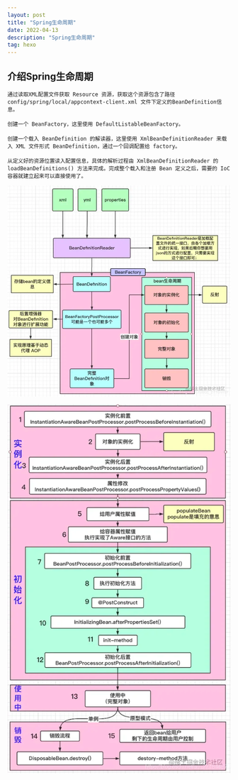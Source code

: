 ```yaml
---
layout: post
title: "Spring生命周期"
date: 2022-04-13
description: "Spring生命周期"
tag: hexo
---   
```

## 介绍Spring生命周期


    通过读取XML配置文件获取 Resource 资源，获取这个资源包含了路径config/spring/local/appcontext-client.xml 文件下定义的BeanDefinition信息。
    
    创建一个 BeanFactory，这里使用 DefaultListableBeanFactory。
    
    创建一个载入 BeanDefinition 的解读器，这里使用 XmlBeanDefinitionReader 来载入 XML 文件形式 BeanDefinition，通过一个回调配置给 factory。
    
    从定义好的资源位置读入配置信息，具体的解析过程由 XmlBeanDefinitionReader 的 loadBeanDefinitions() 方法来完成。完成整个载入和注册 Bean 定义之后，需要的 IoC 容器就建立起来可以直接使用了。

![](/images/spring/img.png)



![](/images/spring/img_1.png)
    




